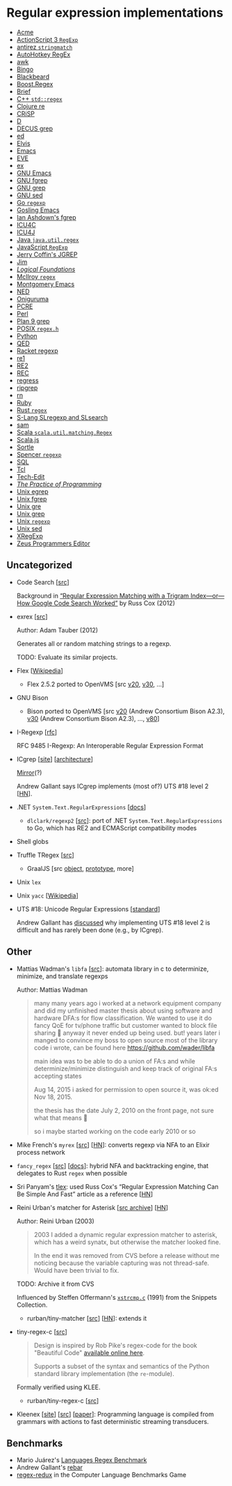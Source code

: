 # Regular expression implementations

- [Acme](editors/acme.md)
- [ActionScript 3 `RegExp`](langs/actionscript.md)
- [antirez `stringmatch`](langs/tcl/antirez_stringmatch.md)
- [AutoHotkey RegEx](libs/pcre.md#autohotkey-regex)
- [awk](langs/awk.md)
- [Bingo](editors/bingo.md)
- [Blackbeard](editors/blackbeard.md)
- [Boost.Regex](libs/boost.md)
- [Brief](editors/brief.md)
- [C++ `std::regex`](langs/cpp.md)
- [Clojure re](langs/java.md#clojure-re)
- [CRiSP](editors/crisp.md)
- [D](langs/d.md)
- [DECUS grep](greps/decus.md)
- [ed](editors/ed.md)
- [Elvis](editors/elvis.md)
- [Emacs](editors/emacs.md)
- [EVE](editors/eve.md)
- [ex](editors/ex.md)
- [GNU Emacs](editors/gnu_emacs.md)
- [GNU fgrep](greps/gnu.md#gnu-fgrep)
- [GNU grep](greps/gnu.md#gnu-grep)
- [GNU sed](editors/gnu_sed.md)
- [Go `regexp`](langs/go.md)
- [Gosling Emacs](editors/gosling_emacs.md)
- [Ian Ashdown's fgrep](greps/ashdown_fgrep.md)
- [ICU4C](libs/icu4c.md)
- [ICU4J](libs/icu4j.md)
- [Java `java.util.regex`](langs/java.md)
- [JavaScript `RegExp`](langs/javascript.md)
- [Jerry Coffin's JGREP](greps/jgrep.md)
- [Jim](langs/tcl/jim.md)
- [*Logical Foundations*](edu/lf.md)
- [McIlroy `regex`](libs/mcilroy.md)
- [Montgomery Emacs](editors/montgomery_emacs.md)
- [NED](editors/ned.md)
- [Oniguruma](libs/oniguruma.md)
- [PCRE](libs/pcre.md)
- [Perl](langs/perl.md)
- [Plan 9 grep](greps/plan9.md)
- [POSIX `regex.h`](libs/posix.md)
- [Python](langs/python.md)
- [QED](editors/qed.md)
- [Racket regexp](langs/racket.md)
- [re1](edu/re1.md)
- [RE2](libs/re2.md)
- [REC](langs/rec.md)
- [regress](libs/regress.md)
- [ripgrep](greps/ripgrep.md)
- [rn](viewers/rn.md)
- [Ruby](langs/ruby.md)
- [Rust `regex`](langs/rust.md)
- [S-Lang SLregexp and SLsearch](langs/slang.md)
- [sam](editors/sam.md)
- [Scala `scala.util.matching.Regex`](langs/java.md#scala-scalautilmatchingregex)
- [Scala.js](langs/java.md#scalajs)
- [Sortle](langs/esolangs/sortle.md)
- [Spencer `regexp`](libs/spencer.md)
- [SQL](langs/sql.md)
- [Tcl](langs/tcl.md)
- [Tech-Edit](editors/tech-edit.md)
- [*The Practice of Programming*](edu/tpop.md)
- [Unix egrep](greps/unix_egrep.md)
- [Unix fgrep](greps/unix_fgrep.md)
- [Unix gre](greps/unix_gre.md)
- [Unix grep](greps/unix_grep.md)
- [Unix `regexp`](libs/unix_regexp.md)
- [Unix sed](editors/unix_sed.md)
- [XRegExp](convert/xregexp.md)
- [Zeus Programmers Editor](editors/zeus.md)

## Uncategorized

- Code Search [[src](https://github.com/google/codesearch)]

  Background in [“Regular Expression Matching with a Trigram Index—or—How Google
  Code Search Worked”](https://swtch.com/~rsc/regexp/regexp4.html) by Russ Cox (2012)

- exrex [[src](https://github.com/asciimoo/exrex)]

  Author: Adam Tauber (2012)

  Generates all or random matching strings to a regexp.

  TODO: Evaluate its similar projects.

- Flex [[Wikipedia](https://en.wikipedia.org/wiki/Flex_(lexical_analyser_generator))]

  - Flex 2.5.2 ported to OpenVMS [src [v20](https://www.digiater.nl/openvms/freeware/v20/flex-2_5_2/),
    [v30](https://www.digiater.nl/openvms/freeware/v30/flex-2_5_2/),
    …]

- GNU Bison

  - Bison ported to OpenVMS [src [v20](https://www.digiater.nl/openvms/freeware/v20/bison-a2_3/) (Andrew Consortium Bison A2.3),
    [v30](https://www.digiater.nl/openvms/freeware/v30/bison-a2_3/) (Andrew Consortium Bison A2.3),
    …,
    [v80](https://www.digiater.nl/openvms/freeware/v80/bison/)]

- I-Regexp [[rfc](https://www.rfc-editor.org/rfc/rfc9485.html)]

  RFC 9485 I-Regexp: An Interoperable Regular Expression Format

- ICgrep [[site](https://web.archive.org/web/20220115035806/http://international-characters.com/icgrep)]
  [[architecture](https://coursys.sfu.ca/2021su-cmpt-489-x1/pages/icgrepIntro)]

  [Mirror](https://www.popowich.net/icgrep/)(?)

  Andrew Gallant says ICgrep implements (most of?) UTS #18 level 2 [[HN](https://news.ycombinator.com/item?id=32435303#32445174)].

- .NET `System.Text.RegularExpressions` [[docs](https://learn.microsoft.com/en-us/dotnet/standard/base-types/regular-expressions)]

  - `dlclark/regexp2` [[src](https://github.com/dlclark/regexp2)]: port of .NET
    `System.Text.RegularExpressions` to Go, which has RE2 and ECMAScript
    compatibility modes

- Shell globs

- Truffle TRegex [[src](https://github.com/oracle/graal/tree/master/regex)]

  - GraalJS [src [object](https://github.com/oracle/graaljs/tree/master/graal-js/src/com.oracle.truffle.js/src/com/oracle/truffle/js/runtime/builtins/JSRegExp.java),
    [prototype](https://github.com/oracle/graaljs/tree/master/graal-js/src/com.oracle.truffle.js/src/com/oracle/truffle/js/builtins/RegExpPrototypeBuiltins.java),
    more]

- Unix `lex`

- Unix `yacc` [[Wikipedia](https://en.wikipedia.org/wiki/Yacc)]

- UTS #18: Unicode Regular Expressions [[standard](https://www.unicode.org/reports/tr18/)]

  Andrew Gallant has [discussed](https://news.ycombinator.com/item?id=32435303#32445174)
  why implementing UTS #18 level 2 is difficult and has rarely been done (e.g.,
  by ICgrep).

## Other

- Mattias Wadman's `libfa` [[src](https://github.com/wader/libfa)]: automata
  library in c to determinize, minimize, and translate regexps

  Author: Mattias Wadman

  > many many years ago i worked at a network equipment company and did my
  > unfinished master thesis about using software and hardware DFA:s for flow
  > classification. We wanted to use it do fancy QoE for tv/phone traffic but
  > customer wanted to block file sharing 🙂 anyway it never ended up being
  > used. but! years later i manged to convince my boss to open source most of
  > the library code i wrote, can be found here https://github.com/wader/libfa
  >
  > main idea was to be able to do a union of FA:s and while
  > determinize/minimize distinguish and keep track of original FA:s accepting
  > states
  >
  > Aug 14, 2015 i asked for permission to open source it, was ok:ed Nov 18,
  > 2015.
  >
  > the thesis has the date July 2, 2010 on the front page, not sure what that
  > means 🙂
  >
  > so i maybe started working on the code early 2010 or so

- Mike French's `myrex` [[src](https://github.com/mike-french/myrex)]
  [[HN](https://news.ycombinator.com/item?id=37098229)]: converts regexp via NFA
  to an Elixir process network

- `fancy_regex` [[src](https://github.com/fancy-regex/fancy-regex)]
  [[docs](https://docs.rs/fancy-regex/latest/fancy_regex/)]: hybrid NFA and
  backtracking engine, that delegates to Rust `regex` when possible

- Sri Panyam's [tlex](https://github.com/panyam/tlex): used Russ Cox's “Regular
  Expression Matching Can Be Simple And Fast” article as a reference [[HN](https://news.ycombinator.com/item?id=32435472)]

- Reini Urban's matcher for Asterisk [[src archive](https://github.com/rurban/asterisk-matcher)]
  [[HN](https://news.ycombinator.com/item?id=32435404)]

  Author: Reini Urban (2003)

  > 2003 I added a dynamic regular expression matcher to asterisk,
  > which has a weird synatx, but otherwise the matcher looked fine.
  >
  > In the end it was removed from CVS before a release without me
  > noticing because the variable capturing was not thread-safe. Would
  > have been trivial to fix.

  TODO: Archive it from CVS

  Influenced by Steffen Offermann's [`xstrcmp.c`](https://web.archive.org/web/20000829114643/http://www.cs.umu.se/~isak/Snippets/xstrcmp.c)
  (1991) from the Snippets Collection.

  - rurban/tiny-matcher [[src](https://github.com/rurban/tiny-matcher)] [[HN](https://news.ycombinator.com/item?id=32435404)]:
    extends it

- tiny-regex-c [[src](https://github.com/kokke/tiny-regex-c)]

  > Design is inspired by Rob Pike's regex-code for the book "Beautiful Code"
  > [available online here](http://www.cs.princeton.edu/courses/archive/spr09/cos333/beautiful.html).
  >
  > Supports a subset of the syntax and semantics of the Python standard library
  > implementation (the `re`-module).

  Formally verified using KLEE.

  - rurban/tiny-regex-c [[src](https://github.com/rurban/tiny-regex-c)]

- Kleenex [[site](https://kleenexlang.org/)] [[src](https://github.com/diku-kmc/kleenexlang)]
  [[paper](https://utr.dk/pubs/files/grathwohl2016-0-paper.pdf)]: Programming
  language is compiled from grammars with actions to fast deterministic
  streaming transducers.

## Benchmarks

- Mario Juárez's [Languages Regex Benchmark](https://github.com/mariomka/regex-benchmark)
- Andrew Gallant's [rebar](https://github.com/BurntSushi/rebar)
- [regex-redux](https://benchmarksgame-team.pages.debian.net/benchmarksgame/performance/regexredux.html)
  in the Computer Language Benchmarks Game
